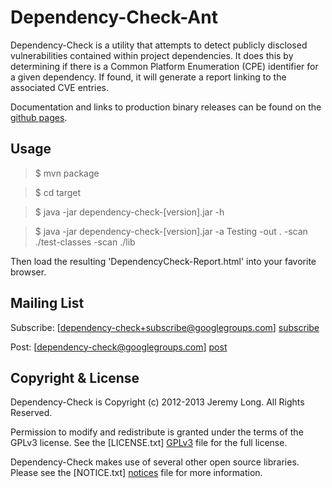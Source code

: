 Dependency-Check-Ant
=========

Dependency-Check is a utility that attempts to detect publicly disclosed vulnerabilities contained within project dependencies. It does this by determining if there is a Common Platform Enumeration (CPE) identifier for a given dependency. If found, it will generate a report linking to the associated CVE entries.

Documentation and links to production binary releases can be found on the [github pages](http://jeremylong.github.io/DependencyCheck/dependency-check-ant/installation.html).

Usage
-

> $ mvn package

> $ cd target

> $ java -jar dependency-check-[version].jar -h

> $ java -jar dependency-check-[version].jar -a Testing -out . -scan ./test-classes -scan ./lib

Then load the resulting 'DependencyCheck-Report.html' into your favorite browser.

Mailing List
-

Subscribe: [dependency-check+subscribe@googlegroups.com] [subscribe]

Post: [dependency-check@googlegroups.com] [post]

Copyright & License
-

Dependency-Check is Copyright (c) 2012-2013 Jeremy Long. All Rights Reserved.

Permission to modify and redistribute is granted under the terms of the GPLv3 license. See the [LICENSE.txt] [GPLv3] file for the full license.

Dependency-Check makes use of several other open source libraries. Please see the [NOTICE.txt] [notices] file for more information.


  [wiki]: https://github.com/jeremylong/DependencyCheck/wiki
  [subscribe]: mailto:dependency-check+subscribe@googlegroups.com
  [post]: mailto:dependency-check@googlegroups.com
  [GPLv3]: https://github.com/jeremylong/DependencyCheck/blob/master/LICENSE.txt
  [notices]: https://github.com/jeremylong/DependencyCheck/blob/master/NOTICES.txt